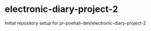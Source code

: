 # electronic-diary-project-2

Initial repository setup for pr-poehali-dev/electronic-diary-project-2